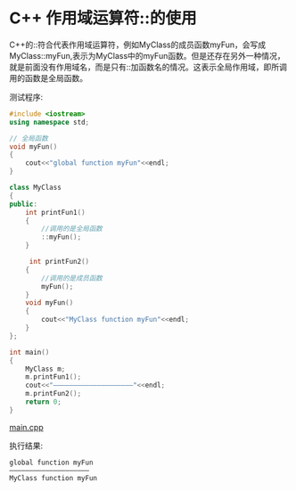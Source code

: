 # C++ 作用域运算符::的使用

C++的::符合代表作用域运算符，例如MyClass的成员函数myFun，会写成MyClass::myFun,表示为MyClass中的myFun函数。但是还存在另外一种情况，就是前面没有作用域名，而是只有::加函数名的情况。这表示全局作用域，即所调用的函数是全局函数。

测试程序: 

```c++
#include <iostream>
using namespace std;

// 全局函数
void myFun()
{
    cout<<"global function myFun"<<endl;
}

class MyClass
{
public:
    int printFun1()
    {
    	//调用的是全局函数
        ::myFun();
    }

     int printFun2()
    {
    	//调用的是成员函数
        myFun();
    }
    void myFun()
    {
        cout<<"MyClass function myFun"<<endl;
    }
};

int main()
{
    MyClass m;
    m.printFun1();
    cout<<"————————————————————"<<endl;
    m.printFun2();
    return 0;
}
```
[main.cpp](./src/scopeFun/main.cpp)

执行结果: 
```
global function myFun
————————————————————
MyClass function myFun

```
